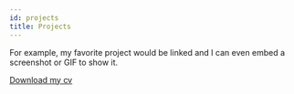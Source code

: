 ```yaml
---
id: projects
title: Projects
---
```


For example, my favorite project would be linked and I can even embed
a screenshot or GIF to show it.

[Download my cv](https://drive.google.com/file/d/1PIhg-_lOXtetGwDgayJORTZHO5zP_V3O/view?usp=sharingf)